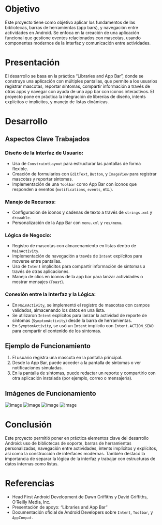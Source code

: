 # Objetivo  
Este proyecto tiene como objetivo aplicar los fundamentos de las bibliotecas, barras de herramientas (app bars), y navegación entre actividades en Android. Se enfoca en la creación de una aplicación funcional que gestione eventos relacionados con mascotas, usando componentes modernos de la interfaz y comunicación entre actividades.

# Presentación  
El desarrollo se basa en la práctica “Libraries and App Bar”, donde se construye una aplicación con múltiples pantallas, que permite a los usuarios registrar mascotas, reportar síntomas, compartir información a través de otras apps y navegar con ayuda de una app bar con íconos interactivos. El proyecto pone en práctica la integración de librerías de diseño, intents explícitos e implícitos, y manejo de listas dinámicas.

# Desarrollo  

## Aspectos Clave Trabajados  

### Diseño de la Interfaz de Usuario:
- Uso de `ConstraintLayout` para estructurar las pantallas de forma flexible.
- Creación de formularios con `EditText`, `Button`, y `ImageView` para registrar mascotas y reportar síntomas.
- Implementación de una `Toolbar` como App Bar con íconos que responden a eventos (`notifications`, `events`, etc.).

### Manejo de Recursos:
- Configuración de íconos y cadenas de texto a través de `strings.xml` y `drawable`.
- Personalización de la App Bar con `menu.xml` y `res/menu`.

### Lógica de Negocio:
- Registro de mascotas con almacenamiento en listas dentro de `MainActivity`.
- Implementación de navegación a través de `Intent` explícitos para moverse entre pantallas.
- Uso de `Intent` implícitos para compartir información de síntomas a través de otras aplicaciones.
- Manejo de clics en íconos de la app bar para lanzar actividades o mostrar mensajes (`Toast`).

### Conexión entre la Interfaz y la Lógica:
- En `MainActivity`, se implementó el registro de mascotas con campos validados, almacenando los datos en una lista.
- Se utilizaron `Intent` explícitos para lanzar la actividad de reporte de síntomas (`SymptomActivity`) desde la barra de herramientas.
- En `SymptomActivity`, se usó un `Intent` implícito con `Intent.ACTION_SEND` para compartir el contenido de los síntomas.

## Ejemplo de Funcionamiento
1. El usuario registra una mascota en la pantalla principal.
2. Desde la App Bar, puede acceder a la pantalla de síntomas o ver notificaciones simuladas.
3. En la pantalla de síntomas, puede redactar un reporte y compartirlo con otra aplicación instalada (por ejemplo, correo o mensajería).

## Imágenes de Funcionamiento
![image](https://github.com/user-attachments/assets/baff8541-42bc-479b-9637-899570e29995)
![image](https://github.com/user-attachments/assets/f6ebf565-5d3a-4799-91dd-c1ec9f1c237a)
![image](https://github.com/user-attachments/assets/711daff3-513a-4e3e-90eb-ca539a2db7ad)
![image](https://github.com/user-attachments/assets/59c7737a-b7bd-44b6-9de7-0352cc24da97)




# Conclusión  
Este proyecto permitió poner en práctica elementos clave del desarrollo Android: uso de bibliotecas de soporte, barras de herramientas personalizadas, navegación entre actividades, intents implícitos y explícitos, así como la construcción de interfaces modernas. También destacó la importancia de separar la lógica de la interfaz y trabajar con estructuras de datos internas como listas.

# Referencias  
- Head First Android Development de Dawn Griffiths y David Griffiths, O’Reilly Media, Inc.  
- Presentación de apoyo: “Libraries and App Bar”  
- Documentación oficial de Android Developers sobre `Intent`, `Toolbar`, y `AppCompat`.

